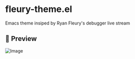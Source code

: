 # fleury-theme.el
Emacs theme insiped by Ryan Fleury's debugger live stream

## 🎴 Preview
![Image](https://github.com/user-attachments/assets/64ef45eb-80a2-494b-898f-b09bbbb2da2f)
